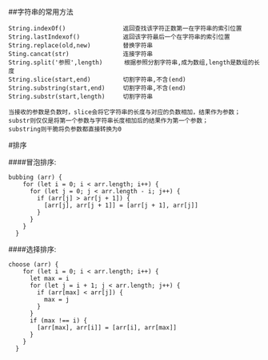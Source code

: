 
##字符串的常用方法

	String.indexOf()				返回查找该字符正数第一在字符串的索引位置
	String.lastIndexof()			返回该字符最后一个在字符串的索引位置
	String.replace(old,new)			替换字符串
	Sting.cancat(str)				连接字符串
	String.split('参照',length)	   根据参照分割字符串,成为数组,length是数组的长度
	String.slice(start,end)			切割字符串,不含(end)
	String.substring(start,end)		切割字符串,不含(end)
	String.substr(start,length)		切割字符串

	当接收的参数是负数时，slice会将它字符串的长度与对应的负数相加，结果作为参数；
	substr则仅仅是将第一个参数与字符串长度相加后的结果作为第一个参数；
	substring则干脆将负参数都直接转换为0


#排序

####冒泡排序:
	
	
	bubbing (arr) {
        for (let i = 0; i < arr.length; i++) {
          for (let j = 0; j < arr.length - i; j++) {
            if (arr[j] > arr[j + 1]) {
              [arr[j], arr[j + 1]] = [arr[j + 1], arr[j]]
            }
          }
        }
      }	

####选择排序:

	choose (arr) {
        for (let i = 0; i < arr.length; i++) {
          let max = i
          for (let j = i + 1; j < arr.length; j++) {
            if (arr[max] < arr[j]) {
              max = j
            }
          }
          if (max !== i) {
            [arr[max], arr[i]] = [arr[i], arr[max]]
          }
        }
      }


